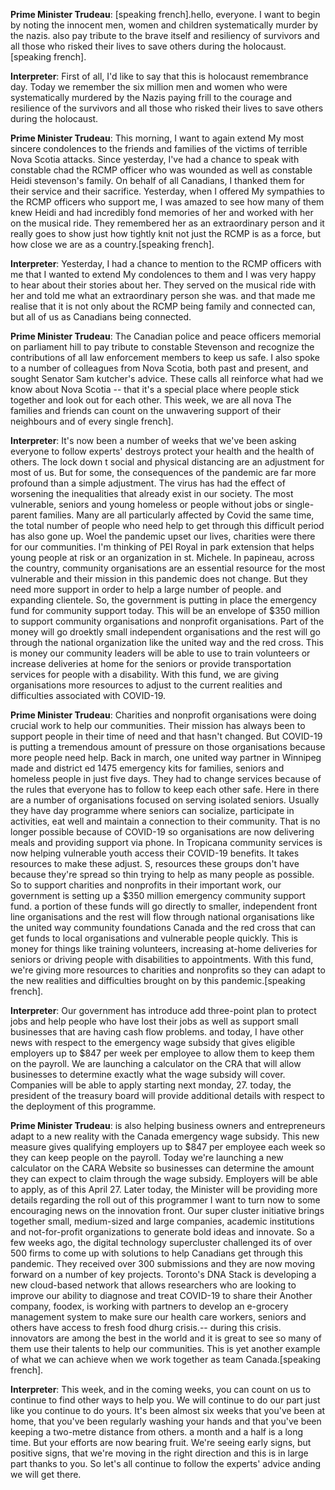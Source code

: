 **Prime Minister Trudeau**:
[speaking french].hello, everyone. I want to begin by noting the innocent men, women and children systematically murder by the nazis.  also pay tribute to the brave itself and resiliency of survivors and all those who risked their lives to save others during the holocaust.[speaking french].

**Interpreter**:
First of all, I'd like to say that this is holocaust remembrance day. Today we remember the six million men and women who were systematically murdered by the Nazis paying frill to the courage and resilience of the survivors and all those who risked their lives to save others during the holocaust.

**Prime Minister Trudeau**:
This morning, I want to again extend My most sincere condolences to the friends and families of the victims of terrible Nova Scotia attacks. Since yesterday, I've had a chance to speak with constable chad  the RCMP officer who was wounded as well as constable Heidi stevenson's family. On behalf of all Canadians, I thanked them for their service and their sacrifice. Yesterday, when I offered My sympathies to the RCMP officers who support me, I was amazed to see how many of them knew Heidi and had incredibly fond memories of her and worked with her on the musical ride. They remembered her as an extraordinary person and it really goes to show just how tightly knit not just the RCMP is as a force, but how close we are as a country.[speaking french].

**Interpreter**:
Yesterday, I had a chance to mention to the RCMP officers with me that I wanted to extend My condolences to them and I was very happy to hear about their stories about her. They served on the musical ride with her and told me what an extraordinary person she was. and that made me realise that it is not only about the RCMP being family and connected can, but all of us as Canadians being connected.

**Prime Minister Trudeau**:
The Canadian police and peace officers memorial on parliament hill to pay tribute to constable Stevenson and recognize the contributions of all law enforcement members to keep us safe. I also spoke to a number of colleagues from Nova Scotia, both past and present, and sought Senator Sam kutcher's advice. These calls all reinforce what had we know about Nova Scotia -- that it's a special place where people stick together and look out for each other. This week, we are all nova  The families and friends can count on the unwavering support of their neighbours and of every single  french].

**Interpreter**:
It's now been a number of weeks that we've been asking everyone to follow experts' destroys protect your health and the health of others. The lock down t social and physical distancing are an adjustment for most of us. But for some, the consequences of the pandemic are far more profound than a simple adjustment. The virus has had the effect of worsening the inequalities that already exist in our society. The most vulnerable, seniors and young homeless or people without jobs or single-parent families. Many are all particularly affected by Covid  the same time, the total number of people who need help to get through this difficult period has also gone up. Woel  the pandemic upset our lives, charities were there for our communities. I'm thinking of PEI Royal in park extension that helps young people at risk or an organization in st. Michele. In papineau,  across the country, community organisations are an essential resource for the most vulnerable and their mission in this pandemic does not change. But they need more support in order to help a large number of people. and expanding clientele. So, the government is putting in place the emergency fund for community support today. This will be an envelope of $350 million to support community organisations and nonprofit organisations. Part of the money will go droektly  small independent organisations and the rest will go through the national organization like the united way and the red cross. This is money our community leaders will be able to use to train volunteers or increase deliveries at home for the seniors or provide transportation services for people with a disability. With this fund, we are giving organisations more resources to adjust to the current realities and difficulties associated with COVID-19.

**Prime Minister Trudeau**:
Charities and nonprofit organisations were doing crucial work to help our communities. Their mission has always been to support people in their time of need and that hasn't changed. But COVID-19 is putting a tremendous amount of pressure on those organisations because more people need help. Back in march, one united way partner in Winnipeg made and district ed 1475 emergency kits for families, seniors and homeless people in just five days. They had to change services because of the rules that everyone has to follow to keep each other safe. Here in  there are a number of organisations focused on serving isolated seniors. Usually they have day programme where seniors can socialize, participate in activities, eat well and maintain a connection to their community. That is no longer possible because of COVID-19 so organisations are now delivering meals and providing support via phone. In  Tropicana community services is now helping vulnerable youth access their COVID-19 benefits. It takes resources to make these adjust. S, resources these groups don't have because they're spread so thin trying to help as many people as possible. So to support charities and nonprofits in their important work, our government is setting up a $350 million emergency community support fund. a portion of these funds will go directly to smaller, independent front line organisations and the rest will flow through national organisations like the united way community foundations Canada and the red cross that can get funds to local organisations and vulnerable people quickly. This is money for things like training volunteers, increasing at-home deliveries for seniors or driving people with disabilities to appointments. With this fund, we're giving more resources to charities and nonprofits so they can adapt to the new realities and difficulties brought on by this pandemic.[speaking french].

**Interpreter**:
Our government has introduce add three-point plan to protect jobs and help people who have lost their jobs as well as support small businesses that are having cash flow problems. and today, I have other news with respect to the emergency wage subsidy that gives eligible employers up to $847 per week per employee to allow them to keep them on the payroll. We are launching a calculator on the CRA  that will allow businesses to determine exactly what the wage subsidy will cover. Companies will be able to apply starting next monday,  27.  today, the president of the treasury board will provide additional details with respect to the deployment of this programme.

**Prime Minister Trudeau**:
is also helping business owners and entrepreneurs adapt to a new reality with the Canada emergency wage subsidy. This new measure gives qualifying employers up to $847 per employee each week so they can keep people on the payroll. Today we're launching a new calculator on the CARA Website so businesses can determine the amount they can expect to claim through the wage subsidy. Employers will be able to apply, as of this  April 27. Later today, the Minister will be providing more details regarding the roll out of this programmer I want to turn now to some encouraging news on the innovation front. Our super cluster initiative brings together small, medium-sized and large companies, academic institutions and not-for-profit organizations to generate bold ideas and innovate. So a few weeks ago, the digital technology supercluster challenged its  of over 500 firms to come up with solutions to help Canadians get through this pandemic. They received over 300 submissions and they are now moving forward on a number of key projects. Toronto's DNA Stack is developing a new cloud-based network that allows researchers who are looking to improve our ability to diagnose and treat COVID-19 to share their  Another company, foodex, is working with  partners to develop an e-grocery management system to make sure our health care workers, seniors and others have access to fresh food dhurg crisis.-- during this crisis.  innovators are among the best in the world and it is great to see so many of them use their talents to help our communities. This is yet another example of what we can achieve when we work together as team Canada.[speaking french].

**Interpreter**:
This week, and in the coming weeks, you can count on us to continue to find other ways to help you. We will continue to do our part just like you continue to do yours. It's been almost six weeks that you've been at home, that you've been regularly washing your hands and that you've been keeping a two-metre distance from others. a month and a half is a long time. But your efforts are now bearing fruit. We're seeing early signs, but positive signs, that we're moving in the right direction and this is in large part thanks to you. So let's all continue to follow the experts' advice anding  we will get there.
